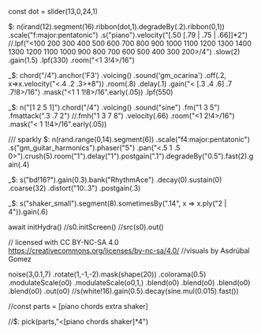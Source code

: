 const dot = slider(13,0,24,1)

$: n(irand(12).segment(16).ribbon(dot,1).degradeBy(.2).ribbon(0,1))
  .scale("f:major:pentatonic")
  .s("piano").velocity("[.50 [.79 | .75 | .66]]*2")
  //.lpf("<100 200 300 400 500 600 700 800 900 1000 1100 1200 1300 1400 1300 1200 1100 1000 900 800 700 600 500 400 300 200>/4")
  .slow(2)
  .gain(1.5)
  .lpf(330)
  .room("<1 3!4>/16")

_$: chord("<F C C7 F>/4").anchor('F3')
.voicing()
.sound('gm_ocarina')
.off(.2, x=>x.velocity("<.4 .2 .3>*8"))
.room(.8)
.delay(.1)
.gain("< [.3 .4 .6] .7 .7!8>/16")
.mask("<1 1 1!8>/16".early(.05))
.lpf(550)

_$: n("[1 2 5 1]").chord("<F C>/4")
.voicing()
.sound("sine")
.fm("1 3 5")
.fmattack(".3 .7 2")
//.fmh("1 3 7 8")
.velocity(.66)
.room("<1 2!4>/16")
.mask("< 1 1!4>/16".early(.05))


/// sparkly 
$: n(rand.range(0,14).segment(6)) .scale("f4:major:pentatonic") .s("gm_guitar_harmonics").phaser("5")
.pan("<.5 1 .5 0>").crush(5).room("1").delay("1").postgain(".1").degradeBy("0.5").fast(2).gain(.4)


_$: s("bd!16?").gain(0.3).bank("RhythmAce")
  .decay(0).sustain(0)
  .coarse(32)
  .distort("10:.3")
  .postgain(.3)

_$: s("shaker_small").segment(8).sometimesBy(".14", x => x.ply("2 | 4")).gain(.6)

await initHydra()
//s0.initScreen()
//src(s0).out()

// licensed with CC BY-NC-SA 4.0 https://creativecommons.org/licenses/by-nc-sa/4.0/
//visuals by Asdrúbal Gomez

noise(3,0.1,7)
.rotate(1,-1,-2).mask(shape(20))
.colorama(0.5)
.modulateScale(o0)
.modulateScale(o0,1,)
.blend(o0)
.blend(o0)
.blend(o0)
.blend(o0)
.out(o0)
//s(white!16).gain(0.5).decay(sine.mul(0.015).fast())

//const parts = [piano chords extra shaker]


//$: pick(parts,"<[piano chords shaker]*4")
